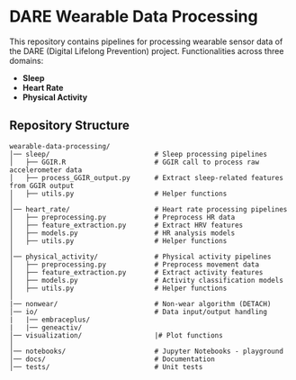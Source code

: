 # DARE Wearable Data Processing 
This repository contains pipelines for processing wearable sensor data of the DARE (Digital Lifelong Prevention) project. 
Functionalities across three domains:
- **Sleep**
- **Heart Rate**
- **Physical Activity**

## Repository Structure

```
wearable-data-processing/
│── sleep/                          # Sleep processing pipelines
│   ├── GGIR.R                      # GGIR call to process raw accelerometer data
│   ├── process_GGIR_output.py      # Extract sleep-related features from GGIR output
│   ├── utils.py                    # Helper functions
│
│── heart_rate/                     # Heart rate processing pipelines
│   ├── preprocessing.py            # Preprocess HR data
│   ├── feature_extraction.py       # Extract HRV features
│   ├── models.py                   # HR analysis models
│   ├── utils.py                    # Helper functions
│
│── physical_activity/              # Physical activity pipelines
│   ├── preprocessing.py            # Preprocess movement data
│   ├── feature_extraction.py       # Extract activity features
│   ├── models.py                   # Activity classification models
│   ├── utils.py                    # Helper functions
│
|── nonwear/                        # Non-wear algorithm (DETACH)
│── io/                             # Data input/output handling
|   |── embraceplus/
|   |── geneactiv/
│── visualization/                  |# Plot functions
│
│── notebooks/                      # Jupyter Notebooks - playground
│── docs/                           # Documentation
│── tests/                          # Unit tests

```
